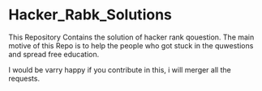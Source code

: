 # Hacker_Rabk_Solutions

This Repository Contains the solution of hacker rank qouestion.
The main motive of this Repo is to help the people who got stuck in the quwestions and spread free education.

I would be varry happy if you contribute in this, i will merger all the requests.

